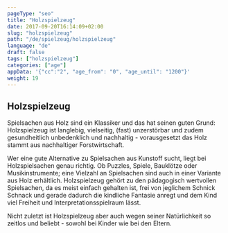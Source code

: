 ```yaml
---
pageType: "seo"
title: "Holzspielzeug"
date: 2017-09-20T16:14:09+02:00
slug: "holzspielzeug"
path: "/de/spielzeug/holzspielzeug"
language: "de"
draft: false
tags: ["holzspielzeug"]
categories: ["age"]
appData: '{"cc":"2", "age_from": "0", "age_until": "1200"}'
weight: 19
---
```


<h2>Holzspielzeug</h2>

Spielsachen aus Holz sind ein Klassiker und das hat seinen guten Grund: Holzspielzeug ist langlebig, vielseitig, (fast) unzerstörbar und zudem gesundheitlich unbedenklich und nachhaltig - vorausgesetzt das Holz stammt aus nachhaltiger Forstwirtschaft. 

Wer eine gute Alternative zu Spielsachen aus Kunstoff sucht, liegt bei Holzspielsachen genau richtig. Ob Puzzles, Spiele, Bauklötze oder Musikinstrumente; eine Vielzahl an Spielsachen sind auch in einer Variante aus Holz erhältlich. Holzspielzeug gehört zu den pädagogisch wertvollen Spielsachen, da es meist einfach gehalten ist, frei von jeglichem Schnick Schnack und gerade dadurch die kindliche Fantasie anregt und dem Kind viel Freiheit und Interpretationsspielraum lässt. 

Nicht zuletzt ist Holzspielzeug aber auch wegen seiner Natürlichkeit so zeitlos und beliebt - sowohl bei Kinder wie bei den Eltern. 

